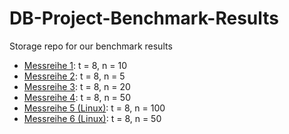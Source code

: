 # DB-Project-Benchmark-Results
Storage repo for our benchmark results

- [Messreihe 1](Messreihe_n10_t8.html):  t = 8, n = 10
- [Messreihe 2](Messreihe_n5_t8.html):  t = 8, n = 5
- [Messreihe 3](Messreihe_n20_t8.html):  t = 8, n = 20
- [Messreihe 4](Messreihe_n50_t8.html):  t = 8, n = 50
- [Messreihe 5 (Linux)](Messreihe_n100_t8_Linux.html):  t = 8, n = 100
- [Messreihe 6 (Linux)](Messreihe_n50_t8_Linux.html):  t = 8, n = 50